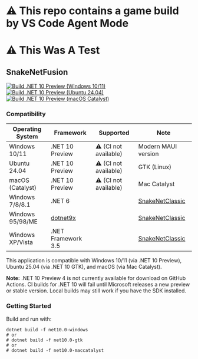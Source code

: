 # ⚠️ **This repo contains a game build by VS Code Agent Mode**  
# ⚠️ **This Was A Test**

## SnakeNetFusion

<!--
NOTE: .NET 10 Preview 4 is currently not available for download on GitHub Actions. The following badges may show failing status until a new preview or stable version is released by Microsoft.
-->
[![Build .NET 10 Preview (Windows 10/11)](https://github.com/WhiteWrym18/SnakeNetFusion/actions/workflows/.net10-preview-windows.yml/badge.svg?branch=main)](https://github.com/WhiteWrym18/SnakeNetFusion/actions/workflows/.net10-preview-windows.yml)
[![Build .NET 10 Preview (Ubuntu 24.04)](https://github.com/WhiteWrym18/SnakeNetFusion/actions/workflows/.net10-ubuntu-2404.yml/badge.svg?branch=main)](https://github.com/WhiteWrym18/SnakeNetFusion/actions/workflows/.net10-ubuntu-2404.yml)
[![Build .NET 10 Preview (macOS Catalyst)](https://github.com/WhiteWrym18/SnakeNetFusion/actions/workflows/.net10-MacCatalyst.yml/badge.svg?branch=main)](https://github.com/WhiteWrym18/SnakeNetFusion/actions/workflows/.net10-MacCatalyst.yml)

### Compatibility

| Operating System      | Framework          | Supported            | Note                                                     |
|----------------------|--------------------|----------------------|----------------------------------------------------------|
| Windows 10/11        | .NET 10 Preview    | ⚠️ (CI not available) | Modern MAUI version                                      |
| Ubuntu 24.04         | .NET 10 Preview    | ⚠️ (CI not available) | GTK (Linux)                                              |
| macOS (Catalyst)     | .NET 10 Preview    | ⚠️ (CI not available) | Mac Catalyst                                             |
| Windows 7/8/8.1      | .NET 6             || [SnakeNetClassic](https://github.com/WhiteWrym18/SnakeNetClassic)                 |
| Windows 95/98/ME     |[dotnet9x ](https://github.com/itsmattkc/dotnet9x)|| [SnakeNetClassic](https://github.com/WhiteWrym18/SnakeNetClassic) |
| Windows XP/Vista     | .NET Framework 3.5 || [SnakeNetClassic](https://github.com/WhiteWrym18/SnakeNetClassic)                 |

This application is compatible with Windows 10/11 (via .NET 10 Preview), Ubuntu 25.04 (via .NET 10 GTK), and macOS (via Mac Catalyst).


**Note:** .NET 10 Preview 4 is not currently available for download on GitHub Actions. CI builds for .NET 10 will fail until Microsoft releases a new preview or stable version. Local builds may still work if you have the SDK installed.

### Getting Started

Build and run with:

```
dotnet build -f net10.0-windows
# or
# dotnet build -f net10.0-gtk
# or
# dotnet build -f net10.0-maccatalyst
```
